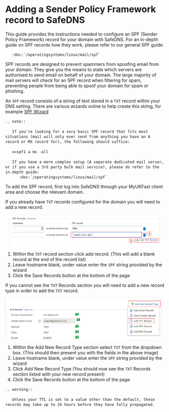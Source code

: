 # Adding a Sender Policy Framework record to SafeDNS

This guide provides the instructions needed to configure an SPF (Sender Policy Framework) record for your domain with SafeDNS. For an in-depth guide on SPF records how they work, please refer to our general SPF guide.
```eval_rst
   :doc:`/operatingsystems/linux/mail/spf`
```

SPF records are designed to prevent spammers from spoofing email from your domain. They give you the means to state which servers are authorised to send email on behalf of your domain. The large majority of mail servers will check for an SPF record when filtering for spam, preventing people from being able to spoof your domain for spam or phishing.

An `SPF` record consists of a string of text stored in a `TXT` record within your DNS setting. There are various wizards online to help create this string, for example [SPF Wizard](https://www.spfwizard.net/)

```eval_rst
.. note::

   If you're looking for a very basic SPF record that fits most situations (mail will only ever send from anything you have an A record or MX record for), the following should suffice:

   v=spf1 a mx -all

   If you have a more complex setup (A separate dedicated mail server, or if you use a 3rd party bulk mail service), please do refer to the in-depth guide:
      :doc:`/operatingsystems/linux/mail/spf`
```

To add the SPF record, first log into SafeDNS through your MyUKFast client area and choose the relevant domain.

If you already have `TXT` records configured for the domain you will need to add a new record.

![SPF 1](files/spf1.png)

1. Within the `TXT` record section click add record. (This will add a blank record at the end of the record list)
2. Leave hostname blank, under value enter the `SPF` string provided by the wizard
3. Click the Save Records button at the bottom of the page

If you cannot see the `TXT` Records section you will need to add a new record type in order to add the `TXT` record.

![SPF 2](files/spf2.png)

1. Within the Add New Record Type section select `TXT` from the dropdown box. (This should then present you with the fields in the above image)
2. Leave hostname blank, under value enter the `SPF` string provided by the wizard
3. Click Add New Record Type (You should now see the `TXT` Records section listed with your new record present)
4. Click the Save Records button at the bottom of the page

```eval_rst
.. warning::

   Unless your TTL is set to a value other than the default, these records may take up to 24 hours before they have fully propagated.
```
